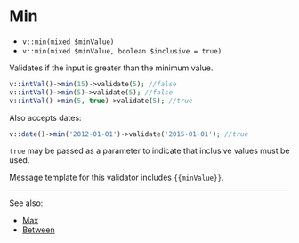 # Min

- `v::min(mixed $minValue)`
- `v::min(mixed $minValue, boolean $inclusive = true)`

Validates if the input is greater than the minimum value.

```php
v::intVal()->min(15)->validate(5); //false
v::intVal()->min(5)->validate(5); //false
v::intVal()->min(5, true)->validate(5); //true
```

Also accepts dates:

```php
v::date()->min('2012-01-01')->validate('2015-01-01'); //true
```

`true` may be passed as a parameter to indicate that inclusive
values must be used.

Message template for this validator includes `{{minValue}}`.

***
See also:

  * [Max](Max.md)
  * [Between](Between.md)
